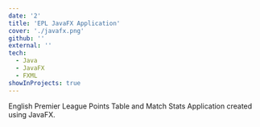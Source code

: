 ```yaml
---
date: '2'
title: 'EPL JavaFX Application'
cover: './javafx.png'
github: ''
external: ''
tech:
  - Java
  - JavaFX
  - FXML
showInProjects: true
---
```


English Premier League Points Table and Match Stats Application created using JavaFX.
